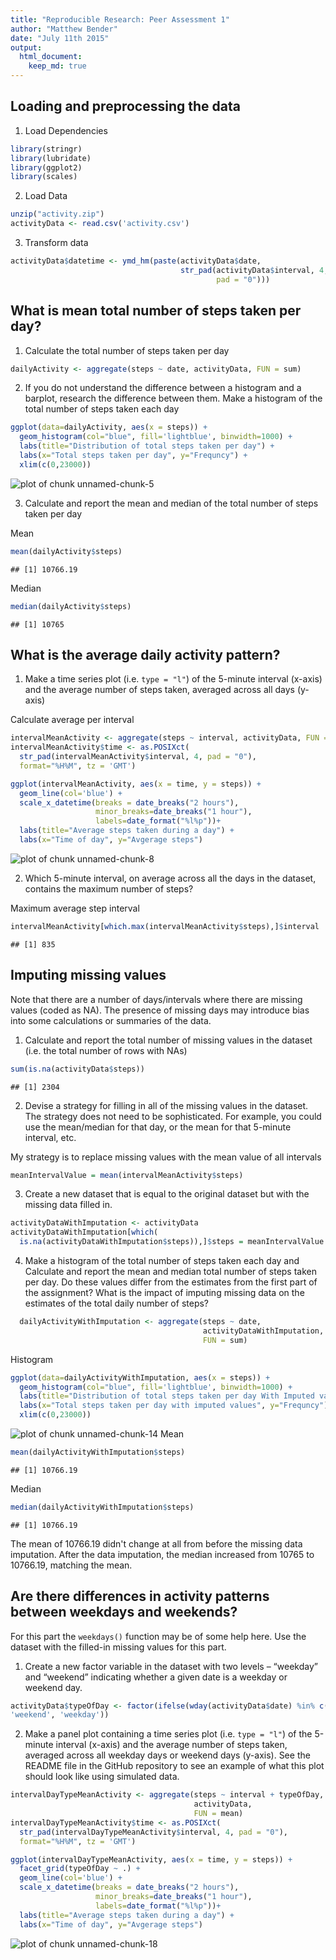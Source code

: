 ```yaml
---
title: "Reproducible Research: Peer Assessment 1"
author: "Matthew Bender"
date: "July 11th 2015"
output:
  html_document:
    keep_md: true
---
```



## Loading and preprocessing the data

1. Load Dependencies

```r
library(stringr)
library(lubridate)
library(ggplot2)
library(scales)
```

2. Load Data

```r
unzip("activity.zip")
activityData <- read.csv('activity.csv')
```

3. Transform data

```r
activityData$datetime <- ymd_hm(paste(activityData$date,
                                      str_pad(activityData$interval, 4, 
                                              pad = "0")))
```


## What is mean total number of steps taken per day?

1. Calculate the total number of steps taken per day

```r
dailyActivity <- aggregate(steps ~ date, activityData, FUN = sum)
```

2. If you do not understand the difference between a histogram and a barplot, 
research the difference between them. Make a histogram of the total number of 
steps taken each day


```r
ggplot(data=dailyActivity, aes(x = steps)) + 
  geom_histogram(col="blue", fill='lightblue', binwidth=1000) + 
  labs(title="Distribution of total steps taken per day") +
  labs(x="Total steps taken per day", y="Frequncy") + 
  xlim(c(0,23000))
```

![plot of chunk unnamed-chunk-5](figure/plot-unnamed-chunk-5-1.png) 

3. Calculate and report the mean and median of the total number of steps taken 
per day

Mean

```r
mean(dailyActivity$steps)
```

```
## [1] 10766.19
```
Median

```r
median(dailyActivity$steps)
```

```
## [1] 10765
```


## What is the average daily activity pattern?

1. Make a time series plot (i.e. `type = "l"`) of the 5-minute interval (x-axis) 
and the average number of steps taken, averaged across all days (y-axis)

Calculate average per interval

```r
intervalMeanActivity <- aggregate(steps ~ interval, activityData, FUN = mean)
intervalMeanActivity$time <- as.POSIXct(
  str_pad(intervalMeanActivity$interval, 4, pad = "0"), 
  format="%H%M", tz = 'GMT')

ggplot(intervalMeanActivity, aes(x = time, y = steps)) +
  geom_line(col='blue') + 
  scale_x_datetime(breaks = date_breaks("2 hours"), 
                   minor_breaks=date_breaks("1 hour"), 
                   labels=date_format("%l%p"))+
  labs(title="Average steps taken during a day") +
  labs(x="Time of day", y="Avgerage steps")
```

![plot of chunk unnamed-chunk-8](figure/plot-unnamed-chunk-8-1.png) 

2. Which 5-minute interval, on average across all the days in the dataset, 
contains the maximum number of steps?

Maximum average step interval

```r
intervalMeanActivity[which.max(intervalMeanActivity$steps),]$interval
```

```
## [1] 835
```


## Imputing missing values

Note that there are a number of days/intervals where there are missing values 
(coded as NA). The presence of missing days may introduce bias into some 
calculations or summaries of the data.

1. Calculate and report the total number of missing values in the dataset (i.e.
the total number of rows with NAs)

```r
sum(is.na(activityData$steps))
```

```
## [1] 2304
```

2. Devise a strategy for filling in all of the missing values in the dataset. 
The strategy does not need to be sophisticated. For example, you could use the 
mean/median for that day, or the mean for that 5-minute interval, etc.

My strategy is to replace missing values with the mean value of all intervals

```r
meanIntervalValue = mean(intervalMeanActivity$steps)
```

3. Create a new dataset that is equal to the original dataset but with the 
missing data filled in.

```r
activityDataWithImputation <- activityData
activityDataWithImputation[which(
  is.na(activityDataWithImputation$steps)),]$steps = meanIntervalValue
```

4. Make a histogram of the total number of steps taken each day and Calculate 
and report the mean and median total number of steps taken per day. Do these 
values differ from the estimates from the first part of the assignment? What is 
the impact of imputing missing data on the estimates of the total daily number
of steps?

```r
  dailyActivityWithImputation <- aggregate(steps ~ date, 
                                           activityDataWithImputation, 
                                           FUN = sum)
```
Histogram

```r
ggplot(data=dailyActivityWithImputation, aes(x = steps)) + 
  geom_histogram(col="blue", fill='lightblue', binwidth=1000) + 
  labs(title="Distribution of total steps taken per day With Imputed values") +
  labs(x="Total steps taken per day with imputed values", y="Frequncy") + 
  xlim(c(0,23000))
```

![plot of chunk unnamed-chunk-14](figure/plot-unnamed-chunk-14-1.png) 
Mean

```r
mean(dailyActivityWithImputation$steps)
```

```
## [1] 10766.19
```
Median

```r
median(dailyActivityWithImputation$steps)
```

```
## [1] 10766.19
```

The mean of 10766.19 didn't change at all from before the missing data 
imputation. After the data imputation, the median increased from 10765 to 10766.19, matching the mean.


## Are there differences in activity patterns between weekdays and weekends?

For this part the `weekdays()` function may be of some help here. Use the 
dataset with the filled-in missing values for this part.

1. Create a new factor variable in the dataset with two levels – “weekday” and
“weekend” indicating whether a given date is a weekday or weekend day.

```r
activityData$typeOfDay <- factor(ifelse(wday(activityData$date) %in% c(1,7), 
'weekend', 'weekday'))
```

2. Make a panel plot containing a time series plot (i.e. `type = "l"`) of the
5-minute interval (x-axis) and the average number of steps taken, averaged 
across all weekday days or weekend days (y-axis). See the README file in the
GitHub repository to see an example of what this plot should look like using
simulated data.


```r
intervalDayTypeMeanActivity <- aggregate(steps ~ interval + typeOfDay, 
                                         activityData, 
                                         FUN = mean)
intervalDayTypeMeanActivity$time <- as.POSIXct(
  str_pad(intervalDayTypeMeanActivity$interval, 4, pad = "0"), 
  format="%H%M", tz = 'GMT')

ggplot(intervalDayTypeMeanActivity, aes(x = time, y = steps)) +
  facet_grid(typeOfDay ~ .) +
  geom_line(col='blue') + 
  scale_x_datetime(breaks = date_breaks("2 hours"), 
                   minor_breaks=date_breaks("1 hour"), 
                   labels=date_format("%l%p"))+
  labs(title="Average steps taken during a day") +
  labs(x="Time of day", y="Avgerage steps")
```

![plot of chunk unnamed-chunk-18](figure/plot-unnamed-chunk-18-1.png) 
